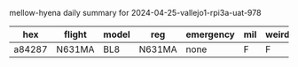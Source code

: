 mellow-hyena daily summary for 2024-04-25-vallejo1-rpi3a-uat-978

|hex|flight|model|reg|emergency|mil|weirdo|
|--|--|--|--|--|--|--|
|a84287|N631MA|BL8|N631MA|none|F|F|
